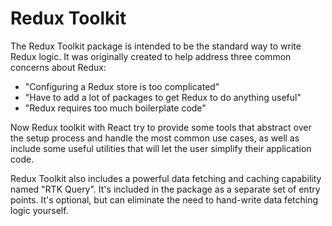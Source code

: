 # Redux Toolkit

The Redux Toolkit package is intended to be the standard way to write Redux logic. It was originally created to help address three common concerns about Redux:

- "Configuring a Redux store is too complicated"
- "Have to add a lot of packages to get Redux to do anything useful"
- "Redux requires too much boilerplate code"

Now Redux toolkit with React try to provide some tools that abstract over the setup process and handle the most common use cases, as well as include some useful utilities that will let the user simplify their application code.

Redux Toolkit also includes a powerful data fetching and caching capability named "RTK Query". It's included in the package as a separate set of entry points. It's optional, but can eliminate the need to hand-write data fetching logic yourself.